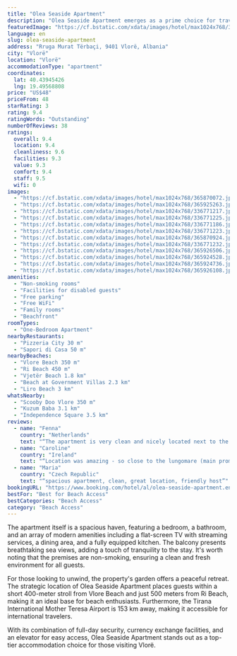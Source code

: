 ```yaml
---
title: "Olea Seaside Apartment"
description: "Olea Seaside Apartment emerges as a prime choice for travelers seeking a blend of comfort and convenience in Vlorë."
featuredImage: "https://cf.bstatic.com/xdata/images/hotel/max1024x768/365870072.jpg?k=913255429859836039540b2f6f52a86a4ed3b94444b12c4578a27d8c240be8f5&o=&hp=1"
language: en
slug: olea-seaside-apartment
address: "Rruga Murat Tërbaçi, 9401 Vlorë, Albania"
city: "Vlorë"
location: "Vlorë"
accommodationType: "apartment"
coordinates:
  lat: 40.43945426
  lng: 19.49568808
price: "US$48"
priceFrom: 48
starRating: 3
rating: 9.4
ratingWords: "Outstanding"
numberOfReviews: 38
ratings:
  overall: 9.4
  location: 9.4
  cleanliness: 9.6
  facilities: 9.3
  value: 9.3
  comfort: 9.4
  staff: 9.5
  wifi: 0
images:
  - "https://cf.bstatic.com/xdata/images/hotel/max1024x768/365870072.jpg?k=913255429859836039540b2f6f52a86a4ed3b94444b12c4578a27d8c240be8f5&o=&hp=1"
  - "https://cf.bstatic.com/xdata/images/hotel/max1024x768/365925263.jpg?k=9caca31079459bb98fba9d24b834271c3da8e717bf3a1d57c6934f5c7cd2a5bd&o=&hp=1"
  - "https://cf.bstatic.com/xdata/images/hotel/max1024x768/336771217.jpg?k=b3299bcb49cf66e4219a130cf63a94f13ab02435413f76c38c442ece4d4b5ff2&o=&hp=1"
  - "https://cf.bstatic.com/xdata/images/hotel/max1024x768/336771225.jpg?k=b364d7cdeb5894555208dee63dc744f550edca077d86927fddd1b0b021f4ae27&o=&hp=1"
  - "https://cf.bstatic.com/xdata/images/hotel/max1024x768/336771186.jpg?k=5366c21e0e3ffb516c2a3ebe6c418c0a22932af8ccea86862968f6b01fe0f93c&o=&hp=1"
  - "https://cf.bstatic.com/xdata/images/hotel/max1024x768/336771223.jpg?k=39d0a732bc9a0874ea0f1f97d17a2ea434ddbedba74a937a3bbf186260ad15cf&o=&hp=1"
  - "https://cf.bstatic.com/xdata/images/hotel/max1024x768/365870924.jpg?k=23263f1da15a6fce0b54dc33df6d955017c4a485fe2250c0a5393345cb430c4e&o=&hp=1"
  - "https://cf.bstatic.com/xdata/images/hotel/max1024x768/336771232.jpg?k=df01f1e3b4827da971f7d8d6d5d69bdc41a2fcc343352f5cf59bfbac9ce2989d&o=&hp=1"
  - "https://cf.bstatic.com/xdata/images/hotel/max1024x768/365926506.jpg?k=f604ca42ce963721ad6a92461323d790bebdd7f395084a909087442d3405a195&o=&hp=1"
  - "https://cf.bstatic.com/xdata/images/hotel/max1024x768/365924528.jpg?k=fc25e7467ee873e686cd81b508cfd3d81824d7dff7045a83517d99214276cf3b&o=&hp=1"
  - "https://cf.bstatic.com/xdata/images/hotel/max1024x768/365924736.jpg?k=c246e91d476a105fedf5c8dd0ee37906ac9a13115b31fb552da6e58a45fec1bb&o=&hp=1"
  - "https://cf.bstatic.com/xdata/images/hotel/max1024x768/365926108.jpg?k=234030a07da5becc9388e800bb50107392fc98872c64b99d71376f6fe93ddffd&o=&hp=1"
amenities:
  - "Non-smoking rooms"
  - "Facilities for disabled guests"
  - "Free parking"
  - "Free WiFi"
  - "Family rooms"
  - "Beachfront"
roomTypes:
  - "One-Bedroom Apartment"
nearbyRestaurants:
  - "Pizzeria City 30 m"
  - "Sapori di Casa 50 m"
nearbyBeaches:
  - "Vlore Beach 350 m"
  - "Ri Beach 450 m"
  - "Vjetër Beach 1.8 km"
  - "Beach at Government Villas 2.3 km"
  - "Liro Beach 3 km"
whatsNearby:
  - "Scooby Doo Vlore 350 m"
  - "Kuzum Baba 3.1 km"
  - "Independence Square 3.5 km"
reviews:
  - name: "Fenna"
    country: "Netherlands"
    text: "“The apartment is very clean and nicely located next to the beach and many restaurants. We got to stay one extra night and it was no problem. C cv immunization was amazing!”"
  - name: "Caroline"
    country: "Ireland"
    text: "“Location was amazing - so close to the lungomare (main promenade of Vlora) with lots of restaurants, shops, cafes, beach. The apartment was spotlessly clean and had everything you could want, it is also brand new and very modern and spacious. Even...”"
  - name: "Maria"
    country: "Czech Republic"
    text: "“spacious apartment, clean, great location, friendly host”"
bookingURL: "https://www.booking.com/hotel/al/olea-seaside-apartment.en-gb.html?aid=8035640"
bestFor: "Best for Beach Access"
bestCategories: "Beach Access"
category: "Beach Access"
---
```


The apartment itself is a spacious haven, featuring a bedroom, a bathroom, and an array of modern amenities including a flat-screen TV with streaming services, a dining area, and a fully equipped kitchen. The balcony presents breathtaking sea views, adding a touch of tranquility to the stay. It's worth noting that the premises are non-smoking, ensuring a clean and fresh environment for all guests.

For those looking to unwind, the property's garden offers a peaceful retreat. The strategic location of Olea Seaside Apartment places guests within a short 400-meter stroll from Vlore Beach and just 500 meters from Ri Beach, making it an ideal base for beach enthusiasts. Furthermore, the Tirana International Mother Teresa Airport is 153 km away, making it accessible for international travelers.

With its combination of full-day security, currency exchange facilities, and an elevator for easy access, Olea Seaside Apartment stands out as a top-tier accommodation choice for those visiting Vlorë.